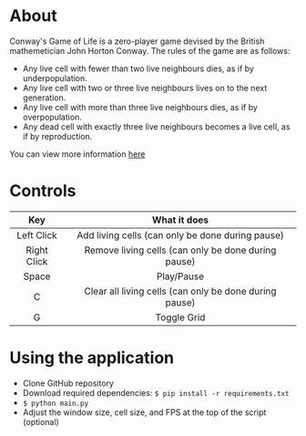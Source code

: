 # About

 Conway's Game of Life is a zero-player game devised by the British mathemetician John Horton Conway. The rules of the game are as follows:

* Any live cell with fewer than two live neighbours dies, as if by underpopulation.
* Any live cell with two or three live neighbours lives on to the next generation.
* Any live cell with more than three live neighbours dies, as if by overpopulation.
* Any dead cell with exactly three live neighbours becomes a live cell, as if by reproduction.

You can view more information [here](https://en.wikipedia.org/wiki/Conway%27s_Game_of_Life) 

# Controls

|     Key     |                       What it does                      |
|:-----------:|:-------------------------------------------------------:|
|  Left Click |     Add living cells (can only be done during pause)    |
| Right Click |   Remove living cells (can only be done during pause)   |
|    Space    |                        Play/Pause                       |
|      C      | Clear all living cells (can only be done during pause)  |
|      G      |                       Toggle Grid                       |

# Using the application

* Clone GitHub repository
* Download required dependencies: `$ pip install -r requirements.txt`
* `$ python main.py`
* Adjust the window size, cell size, and FPS at the top of the script (optional)

